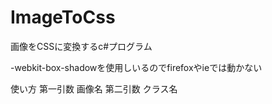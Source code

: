ImageToCss
==========
画像をCSSに変換するc#プログラム

-webkit-box-shadowを使用しいるのでfirefoxやieでは動かない

使い方
第一引数 画像名
第二引数 クラス名
